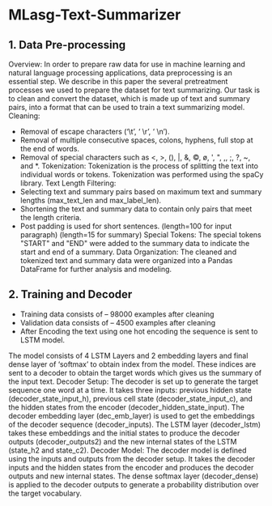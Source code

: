 # MLasg-Text-Summarizer
## 1. Data Pre-processing
Overview:
In order to prepare raw data for use in machine learning and natural language processing applications, data preprocessing is an essential step. We describe in this paper the several pretreatment processes we used to prepare the dataset for text summarizing. Our task is to clean and convert the dataset, which is made up of text and summary pairs, into a format that can be used to train a text summarizing model.
Cleaning: 
-	Removal of escape characters (‘\t’, ‘ \r’, ‘ \n’).
-	Removal of multiple consecutive spaces, colons, hyphens, full stop at the end of words.
-	Removal of special characters such as <, >, (), |, &, ©, ø, ', ", ,, ;, ?, ~, and *.
Tokenization:
	Tokenization is the process of splitting the text into individual words or tokens. Tokenization was performed using the spaCy library.
Text Length Filtering: 
-	Selecting text and summary pairs based on maximum text and summary lengths (max_text_len and max_label_len).
-	Shortening the text and summary data to contain only pairs that meet the length criteria.
- 	Post padding is used for short sentences. (length=100 for input paragraph) (length=15 for summary)
Special Tokens: 
The special tokens "START" and "END" were added to the summary data to indicate the start and end of a summary. 
Data Organization:
The cleaned and tokenized text and summary data were organized into a Pandas DataFrame for further analysis and modeling.

## 2. Training and Decoder
- Training data consists of – 98000 examples after cleaning
- Validation data consists of – 4500 examples after cleaning
- After Encoding the text using one hot encoding the sequence is sent to LSTM model.

The model consists of 4 LSTM Layers and 2 embedding layers and final dense layer of ‘softmax’ to obtain index from the model. These indices are sent to a decoder to obtain the target words which gives us the summary of the input text.
Decoder Setup: The decoder is set up to generate the target sequence one word at a time. It takes three inputs: previous hidden state (decoder_state_input_h), previous cell state (decoder_state_input_c), and the hidden states from the encoder (decoder_hidden_state_input). The decoder embedding layer (dec_emb_layer) is used to get the embeddings of the decoder sequence (decoder_inputs). The LSTM layer (decoder_lstm) takes these embeddings and the initial states to produce the decoder outputs (decoder_outputs2) and the new internal states of the LSTM (state_h2 and state_c2).
Decoder Model: The decoder model is defined using the inputs and outputs from the decoder setup. It takes the decoder inputs and the hidden states from the encoder and produces the decoder outputs and new internal states. The dense softmax layer (decoder_dense) is applied to the decoder outputs to generate a probability distribution over the target vocabulary.

